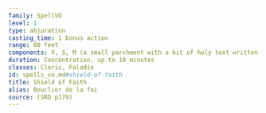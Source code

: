 ```yaml
---
family: SpellVO
level: 1
type: abjuration
casting_time: 1 bonus action
range: 60 feet
components: V, S, M (a small parchment with a bit of holy text written on it)
duration: Concentration, up to 10 minutes
classes: Cleric, Paladin
id: spells_vo.md#shield-of-faith
title: Shield of Faith
alias: Bouclier de la foi
source: (SRD p179)
---
```


